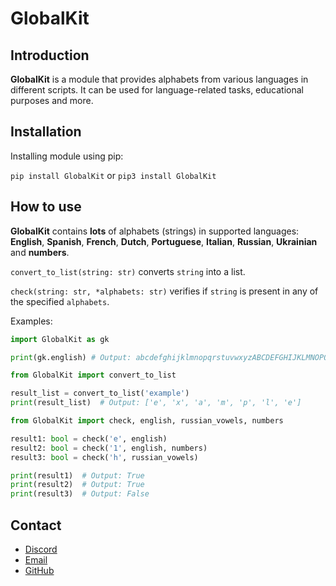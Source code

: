 
# GlobalKit

## Introduction
**GlobalKit** is a module that provides alphabets from various languages in different scripts.
It can be used for language-related tasks, educational purposes and more.

## Installation
Installing module using pip:

`pip install GlobalKit` or `pip3 install GlobalKit`
    
## How to use
**GlobalKit** contains **lots** of alphabets (strings) in supported languages:
**English**, **Spanish**, **French**, **Dutch**, **Portuguese**, **Italian**, **Russian**, **Ukrainian** and **numbers**.

`convert_to_list(string: str)` converts `string` into a list.

`check(string: str, *alphabets: str)` verifies if `string` is present in any of the specified `alphabets`.

Examples:

```python
import GlobalKit as gk

print(gk.english) # Output: abcdefghijklmnopqrstuvwxyzABCDEFGHIJKLMNOPQRSTUVWXYZ
```

```python
from GlobalKit import convert_to_list

result_list = convert_to_list('example')
print(result_list)  # Output: ['e', 'x', 'a', 'm', 'p', 'l', 'e']
```

```python
from GlobalKit import check, english, russian_vowels, numbers

result1: bool = check('e', english)
result2: bool = check('1', english, numbers)
result3: bool = check('h', russian_vowels)

print(result1)  # Output: True
print(result2)  # Output: True
print(result3)  # Output: False
```

## Contact
- [Discord](https://discord.com/users/873920068571000833)
- [Email](mailto:karpenkoartem2846@gmail.com)
- [GitHub](https://github.com/CrazyFlyKite)
